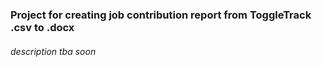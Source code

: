 ### Project for creating job contribution report from ToggleTrack .csv to .docx

###### description tba soon